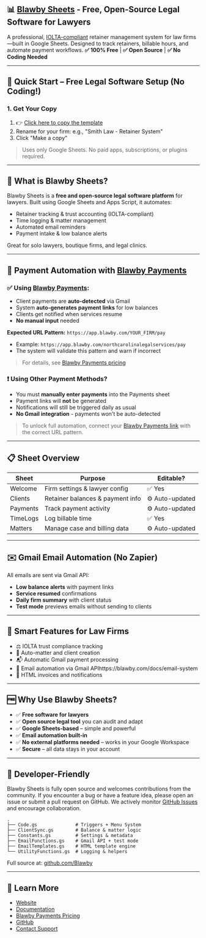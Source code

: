 ## 📊 [Blawby Sheets](https://blawby.com) - Free, Open-Source Legal Software for Lawyers

A professional, [IOLTA-compliant](https://blawby.com/docs) retainer management system for law firms—built in Google Sheets. Designed to track retainers, billable hours, and automate payment workflows.
**✅ 100% Free** | **✅ Open Source** | **✅ No Coding Needed**

---

## 🚀 Quick Start – Free Legal Software Setup (No Coding!)

### 1. Get Your Copy

1. 👉 [Click here to copy the template](https://docs.google.com/spreadsheets/d/1DO0IOXluqBD6QZ7cIteS1clIz6dymNy4ODbcS4cxKjY/copy)
2. Rename for your firm: e.g., "Smith Law - Retainer System"
3. Click "Make a copy"

> Uses only Google Sheets. No paid apps, subscriptions, or plugins required.

---

## 💼 What is Blawby Sheets?

Blawby Sheets is a **free and open-source legal software platform** for lawyers. Built using Google Sheets and Apps Script, it automates:

* Retainer tracking & trust accounting (IOLTA-compliant)
* Time logging & matter management
* Automated email reminders
* Payment intake & low balance alerts

Great for solo lawyers, boutique firms, and legal clinics.

---

## 💸 Payment Automation with [Blawby Payments](https://blawby.com)

### ✅ Using [Blawby Payments](https://blawby.com):

* Client payments are **auto-detected** via Gmail
* System **auto-generates payment links** for low balances
* Clients get notified when services resume
* **No manual input** needed

**Expected URL Pattern:** `https://app.blawby.com/YOUR_FIRM/pay`
* Example: `https://app.blawby.com/northcarolinalegalservices/pay`
* The system will validate this pattern and warn if incorrect

> For details, see [Blawby Payments pricing](https://blawby.com/pricing)

### ❗ Using Other Payment Methods?

* You must **manually enter payments** into the Payments sheet
* Payment links will **not** be generated
* Notifications will still be triggered daily as usual
* **No Gmail integration** - payments won't be auto-detected

> To unlock full automation, connect your [Blawby Payments link](https://blawby.com/payments) with the correct URL pattern.

---

## 📋 Sheet Overview

| Sheet    | Purpose                          | Editable?       |
| -------- | -------------------------------- | --------------- |
| Welcome  | Firm settings & lawyer config    | ✅ Yes           |
| Clients  | Retainer balances & payment info | ⚙️ Auto-updated |
| Payments | Track payment activity           | ⚙️ Auto-updated |
| TimeLogs | Log billable time                | ✅ Yes           |
| Matters  | Manage case and billing data     | ⚙️ Auto-updated |

---

## ✉️ Gmail Email Automation (No Zapier)

All emails are sent via Gmail API:

* **Low balance alerts** with payment links
* **Service resumed** confirmations
* **Daily firm summary** with client status
* **Test mode** previews emails without sending to clients

---

## 🧠 Smart Features for Law Firms

* ⚖️ IOLTA trust compliance tracking
* 🔁 Auto-matter and client creation
* 📬 Automatic Gmail payment processing
* 📧 Email automation via Gmail APIhttps://blawby.com/docs/email-system
* 🧾 HTML invoices and notifications

---

## 🆓 Why Use Blawby Sheets?

* ✅ **Free software for lawyers**
* ✅ **Open source legal tool** you can audit and adapt
* ✅ **Google Sheets-based** – simple and powerful
* ✅ **Email automation built-in**
* ✅ **No external platforms needed** – works in your Google Workspace
* ✅ **Secure** – all data stays in your account

---

## 🔌 Developer-Friendly

Blawby Sheets is fully open source and welcomes contributions from the community. If you encounter a bug or have a feature idea, please open an issue or submit a pull request on GitHub. We actively monitor [GitHub Issues](https://github.com/Blawby/Automatic-Lawyer-Workflow-Payments-Time-Entry-Retainer-Balance-Reminders-Clients/issues) and encourage collaboration.

```
.
├── Code.gs              # Triggers + Menu System
├── ClientSync.gs        # Balance & matter logic
├── Constants.gs         # Settings & metadata
├── EmailFunctions.gs    # Gmail API + test mode
├── EmailTemplates.gs    # HTML template engine
└── UtilityFunctions.gs  # Logging & helpers
```

Full source at: [github.com/Blawby](https://github.com/Blawby/Automatic-Lawyer-Workflow-Payments-Time-Entry-Retainer-Balance-Reminders-Clients)

---

## 🔗 Learn More

* [Website](https://blawby.com)
* [Documentation](https://blawby.com/docs)
* [Blawby Payments Pricing](https://blawby.com/pricing)
* [GitHub](https://github.com/Blawby/Automatic-Lawyer-Workflow-Payments-Time-Entry-Retainer-Balance-Reminders-Clients)
* [Contact Support](mailto:support@blawby.com)
